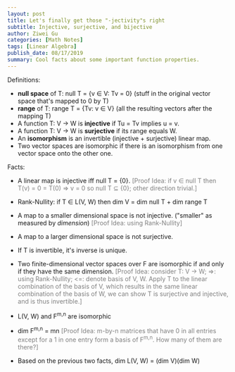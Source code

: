 ```yaml
---
layout: post
title: Let's finally get those "-jectivity"s right
subtitle: Injective, surjective, and bijective
author: Ziwei Gu
categories: [Math Notes]
tags: [Linear Algebra]
publish_date: 08/17/2019
summary: Cool facts about some important function properties.
---
```



Definitions:

- **null space** of T: null T = {v &isin; V: Tv = 0} (stuff in the original vector space that's mapped to 0 by T)
- **range** of T: range T = {Tv: v &isin; V} (all the resulting vectors after the mapping T)
- A function T: V -> W is **injective** if Tu = Tv implies u = v.
- A function T: V -> W is **surjective** if its range equals W.
- An **isomorphism** is an invertible (injective + surjective) linear map.
- Two vector spaces are isomorphic if there is an isomorphism from one vector space onto the other one.

Facts:

- A linear map is injective iff null T = {0}.
<span style="color:gray" >[Proof Idea: if v &isin; null T then T(v) = 0 = T(0) => v = 0 so null T &sube; {0}; other direction trivial.]</span>

- Rank-Nullity: if T &isin; L(V, W) then dim V = dim null T + dim range T

- A map to a smaller dimensional space is not injective. ("smaller" as measured by _dimension_)
<span style="color:gray" >[Proof Idea: using Rank-Nullity]</span>

- A map to a larger dimensional space is not surjective.

- If T is invertible, it's inverse is unique.

- Two finite-dimensional vector spaces over F are isomorphic if and only if they have the same dimension. 
<span style="color:gray" >[Proof Idea: consider T: V -> W; =>: using Rank-Nullity; <=: denote basis of V, W. Apply T to the linear combination of the basis of V, which results in the same linear combination of the basis of W, we can show T is surjective and injective, and is thus invertible.]</span>

- L(V, W) and F<sup>m,n</sup> are isomorphic

- dim F<sup>m,n</sup> = mn 
<span style="color:gray" >[Proof Idea: m-by-n matrices that have 0 in all entries except for a 1 in one entry form a basis of F<sup>m,n</sup>. How many of them are there?]</span>

- Based on the previous two facts, dim L(V, W) = (dim V)(dim W)


